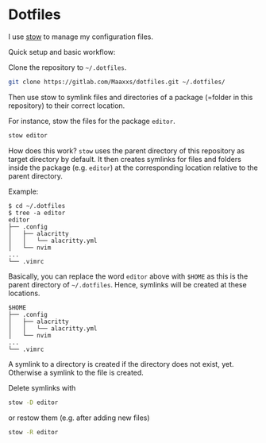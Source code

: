# Dotfiles

I use [stow](https://www.gnu.org/software/stow/) to manage my
configuration files.

Quick setup and basic workflow:

Clone the repository to `~/.dotfiles`.

```bash
git clone https://gitlab.com/Maaxxs/dotfiles.git ~/.dotfiles/
```

Then use stow to symlink files and directories of a package (=folder in
this repository) to their correct location.

For instance, stow the files for the package `editor`.

```bash
stow editor
```

How does this work? `stow` uses the parent directory of this repository
as target directory by default. It then creates symlinks for files and
folders inside the package (e.g. `editor`) at the corresponding location
relative to the parent directory.

Example:

```
$ cd ~/.dotfiles
$ tree -a editor
editor
├── .config
│   ├── alacritty
│   │   └── alacritty.yml
│   └── nvim
...
└── .vimrc
```

Basically, you can replace the word `editor` above with `$HOME` as this
is the parent directory of `~/.dotfiles`. Hence, symlinks will be
created at these locations.

```
$HOME
├── .config
│   ├── alacritty
│   │   └── alacritty.yml
│   └── nvim
...
└── .vimrc
```

A symlink to a directory is created if the directory does not exist,
yet. Otherwise a symlink to the file is created.

Delete symlinks with

```bash
stow -D editor
```

or restow them (e.g. after adding new files)

```bash
stow -R editor
```
